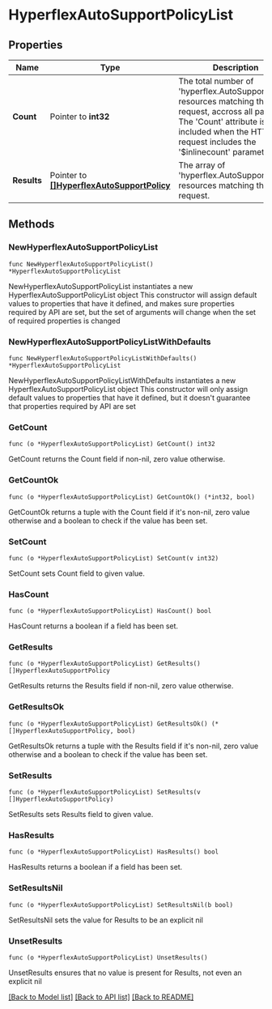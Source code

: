 # HyperflexAutoSupportPolicyList

## Properties

Name | Type | Description | Notes
------------ | ------------- | ------------- | -------------
**Count** | Pointer to **int32** | The total number of &#39;hyperflex.AutoSupportPolicy&#39; resources matching the request, accross all pages. The &#39;Count&#39; attribute is included when the HTTP GET request includes the &#39;$inlinecount&#39; parameter. | [optional] 
**Results** | Pointer to [**[]HyperflexAutoSupportPolicy**](hyperflex.AutoSupportPolicy.md) | The array of &#39;hyperflex.AutoSupportPolicy&#39; resources matching the request. | [optional] 

## Methods

### NewHyperflexAutoSupportPolicyList

`func NewHyperflexAutoSupportPolicyList() *HyperflexAutoSupportPolicyList`

NewHyperflexAutoSupportPolicyList instantiates a new HyperflexAutoSupportPolicyList object
This constructor will assign default values to properties that have it defined,
and makes sure properties required by API are set, but the set of arguments
will change when the set of required properties is changed

### NewHyperflexAutoSupportPolicyListWithDefaults

`func NewHyperflexAutoSupportPolicyListWithDefaults() *HyperflexAutoSupportPolicyList`

NewHyperflexAutoSupportPolicyListWithDefaults instantiates a new HyperflexAutoSupportPolicyList object
This constructor will only assign default values to properties that have it defined,
but it doesn't guarantee that properties required by API are set

### GetCount

`func (o *HyperflexAutoSupportPolicyList) GetCount() int32`

GetCount returns the Count field if non-nil, zero value otherwise.

### GetCountOk

`func (o *HyperflexAutoSupportPolicyList) GetCountOk() (*int32, bool)`

GetCountOk returns a tuple with the Count field if it's non-nil, zero value otherwise
and a boolean to check if the value has been set.

### SetCount

`func (o *HyperflexAutoSupportPolicyList) SetCount(v int32)`

SetCount sets Count field to given value.

### HasCount

`func (o *HyperflexAutoSupportPolicyList) HasCount() bool`

HasCount returns a boolean if a field has been set.

### GetResults

`func (o *HyperflexAutoSupportPolicyList) GetResults() []HyperflexAutoSupportPolicy`

GetResults returns the Results field if non-nil, zero value otherwise.

### GetResultsOk

`func (o *HyperflexAutoSupportPolicyList) GetResultsOk() (*[]HyperflexAutoSupportPolicy, bool)`

GetResultsOk returns a tuple with the Results field if it's non-nil, zero value otherwise
and a boolean to check if the value has been set.

### SetResults

`func (o *HyperflexAutoSupportPolicyList) SetResults(v []HyperflexAutoSupportPolicy)`

SetResults sets Results field to given value.

### HasResults

`func (o *HyperflexAutoSupportPolicyList) HasResults() bool`

HasResults returns a boolean if a field has been set.

### SetResultsNil

`func (o *HyperflexAutoSupportPolicyList) SetResultsNil(b bool)`

 SetResultsNil sets the value for Results to be an explicit nil

### UnsetResults
`func (o *HyperflexAutoSupportPolicyList) UnsetResults()`

UnsetResults ensures that no value is present for Results, not even an explicit nil

[[Back to Model list]](../README.md#documentation-for-models) [[Back to API list]](../README.md#documentation-for-api-endpoints) [[Back to README]](../README.md)


